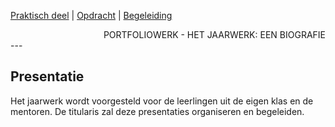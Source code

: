 [Praktisch deel](praktisch_deel.md) | [Opdracht](../README.md) | [Begeleiding](begeleiding.md)

<div style="text-align: right">PORTFOLIOWERK - HET JAARWERK: EEN BIOGRAFIE</div>
---

## Presentatie

Het jaarwerk wordt voorgesteld voor de leerlingen uit de eigen klas en de mentoren. De titularis zal deze presentaties organiseren en begeleiden.
